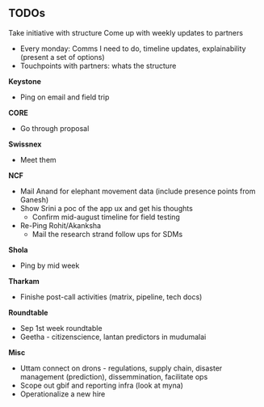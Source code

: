 ## TODOs

Take initiative with structure
Come up with weekly updates to partners 
* Every monday: Comms I need to do, timeline updates, explainability (present a set of options) 
* Touchpoints with partners: whats the structure

__Keystone__

* Ping on email and field trip

__CORE__

* Go through proposal

__Swissnex__

* Meet them

__NCF__

* Mail Anand for elephant movement data (include presence points from Ganesh) 
* Show Srini a poc of the app ux and get his thoughts 
	- Confirm mid-august timeline for field testing
* Re-Ping Rohit/Akanksha
	- Mail the research strand follow ups for SDMs 

__Shola__

* Ping by mid week

__Tharkam__

* Finishe post-call activities (matrix, pipeline, tech docs)


__Roundtable__

* Sep 1st week roundtable 
* Geetha - citizenscience, lantan predictors in mudumalai

__Misc__

* Uttam connect on drons - regulations, supply chain, disaster management (prediction), dissemmination, facilitate ops 
* Scope out gbif and reporting infra (look at myna) 
* Operationalize a new hire 
